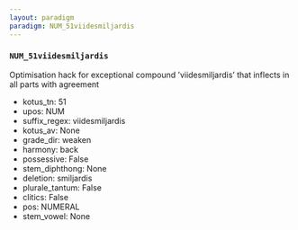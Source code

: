 ```yaml
---
layout: paradigm
paradigm: NUM_51viidesmiljardis
---
```

### ` NUM_51viidesmiljardis `

Optimisation hack for exceptional compound ’viidesmiljardis’ that inflects in all parts with agreement
* kotus_tn: 51
* upos: NUM
* suffix_regex: viidesmiljardis
* kotus_av: None
* grade_dir: weaken
* harmony: back
* possessive: False
* stem_diphthong: None
* deletion: smiljardis
* plurale_tantum: False
* clitics: False
* pos: NUMERAL
* stem_vowel: None
